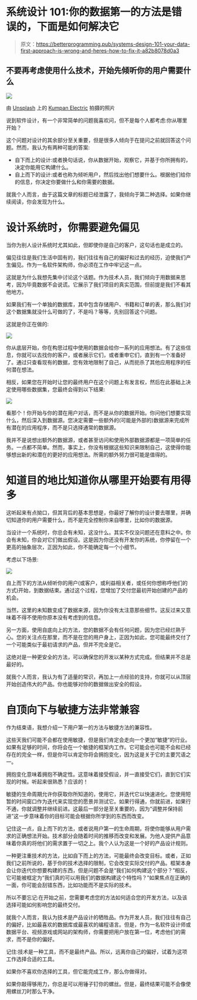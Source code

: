 # 系统设计 101:你的数据第一的方法是错误的，下面是如何解决它

> 原文：<https://betterprogramming.pub/systems-design-101-your-data-first-approach-is-wrong-and-heres-how-to-fix-it-a82b8078d0a3>

## 不要再考虑使用什么技术，开始先倾听你的用户需要什么

![](img/bda5a6e27f4784f48737c231c80f3839.png)

由 [Unsplash](https://unsplash.com/) 上的 [Kumpan Electric](https://unsplash.com/@kumpan_electric) 拍摄的照片

说到软件设计，有一个非常简单的问题我喜欢问，但不是每个人都考虑:你从哪里开始？

这个问题对设计的其余部分至关重要，但是很多人倾向于在提问之前就回答这个问题。然而，我认为有两种可能的答案:

*   自下而上的设计:或者换句话说，你从数据开始，观察它，并基于你所拥有的，决定你能用它构建什么。
*   自上而下的设计:或者也称为倾听用户，然后找出他们想要什么。根据他们给你的信息，你决定你要做什么和你需要的数据。

就我个人而言，由于这篇文章的标题已经泄露了，我倾向于第二种选择。如果你继续阅读，你会发现为什么。

# 设计系统时，你需要避免偏见

当你为别人设计系统时尤其如此，但即使你是自己的客户，这句话也是成立的。

偏见往往是我们生活中固有的，我们往往有自己的偏好和过去的经历，迫使我们产生偏见。作为一名软件架构师，你必须在工作中牢记这一点。

这就是为什么我想先集中讨论这个话题。作为技术人员，我们倾向于用数据来思考，因为毕竟数据不会说谎。它展示了我们项目的真实范围，但前提是我们不看其他地方。

如果我们有一个单独的数据库，其中包含存储用户、书籍和订单的表，那么我们对这个数据集就没什么可做的了，不是吗？等等，先别回答这个问题。

这就是你正在做的:

![](img/064652efd388ce9127ebc1e35423daa4.png)

你从底层开始，你在构思过程中使用的数据会给你一系列的应用想法。有了这些信息，你就可以去找你的客户，或者展示它们，或者重申它们，直到有一个准备好了。通过只查看现有的数据，您有效地限制了自己，从而扼杀了其他应用程序的任何潜在想法。

相反，如果您在开始时让您的最终用户在这个问题上有发言权，然后在此基础上决定使用哪些数据集，您最终会得到以下结果:

![](img/b766e55c483a65a60385f499f07a3bfa.png)

看那个！你开始与你的潜在用户对话，而不是从你的数据开始。你问他们想要实现什么，然后深入到数据源。您决定需要一些额外的(可能是外部的)数据源来完成所有潜在的应用程序，而不是只选择通常的数据源。

我并不是说想出额外的数据源，或者甚至访问和使用外部数据源都是一项简单的任务。一点都不简单。然而，事实上，你没有根据这些知识来限制自己，这使得你能够想出新的和潜在的更好的应用想法。所需的额外努力很可能是值得的。

# 知道目的地比知道你从哪里开始要有用得多

这听起来有点拗口，但其背后的基本思想是，你最好了解你的设计要去哪里，并确切知道你的用户需要什么，而不是完全控制你来自哪里，比如你的数据源。

当设计一个系统时，你总会有未知，这没什么。其实不仅没问题还在意料之中。你会有未知，你会对它们做出假设。这是因为你还没有开发你的系统，你停留在一个更高的抽象层次，正因为如此，你不能确定每一个小细节。

考虑以下场景:

![](img/93bc7bd72893e048f3edd4b0fee308bf.png)

自上而下的方法从倾听你的用户(或客户，或利益相关者，或任何你想称呼他们的方式)开始，到数据结束。通过这个过程，您增加了交付您最初开始创建的产品的机会。

当然，这里的未知数变成了数据来源，因为你没有太注意那些细节。这反过来又意味着不得不使用你原本没有考虑到的信息。

另一方面，使用自底向上的方法，您的数据不会有任何问题，因为您已经烂熟于心。您的关注点在那里，而不是在您的用户身上，正因为如此，您可能最终交付了一个可能类似于最初请求的产品，但并不完全是它。

这绝对是一种更安全的方法，可以确保您的开发以某种方式完成。但结果并不总是最好的。

就我个人而言，我认为有了适量的常识，再加上一点经验的支持，你就可以从顶层开始创造伟大的产品。你也能够对你的数据做出安全的假设。

# 自顶向下与敏捷方法非常兼容

作为结束语，我想介绍一下用户第一的方法与敏捷方法的兼容性。

这些天我们可能不会都在使用敏捷，但是我们肯定会走向一个更加“敏捷”的行业。如果有足够的时间，你将会在一个敏捷的框架内工作。它可能会也可能不会和已经存在的完全一样，但是你可以肯定你将会拥抱变化，因为这是关于它的主要咒语之一。

拥抱变化意味着拥抱不确定性。这意味着接受假设，并一直接受它们，直到它们实现的时候。听起来很熟悉？应该的！

敏捷的生命周期允许你获取你所知道的，使用它，并迭代它以快速进化。您使用短暂的时间窗口作为迭代来实现您的愿景并测试它。如果行得通，你就前进，如果行不通，你就调整并继续前进。这最后一部分是至关重要的，因为“调整并保持前进”这一步意味着你的目标可能会根据你所学到的东西而改变。

记住这一点，自上而下的方法，或者说用户第一的生命周期，将使你能够从用户需求的正确想法开始。技术部分会随着时间的推移而改变和发展。为他人提供产品意味着你真的将他们的需求置于一切之上。我个人认为这是一个好的产品设计规则。

一种更注重技术的方法，比如自下而上的方法，可能最终会改变目标。或者，正如我们之前所说的，基于你的技术选择的限制，它会改变实际交付的产品。框架本身会让你迭代你想要构建的东西，但是问题不会是“我们如何构建这个部分？”相反，它可能被框定为“我们真的可以用我们的数据构建这个特性吗？”如果焦点在正确的一面，你可能会刮错东西，比如功能而不是实际的技术。

所以不要忘记:在开始之前，您需要考虑您的方法如何适合您的开发方法，以及该选择可能如何影响您的最终交付。

就我个人而言，我认为技术是产品设计的牺牲品。作为开发人员，我们往往有自己的偏好，比如最喜欢的数据库或最喜欢的编程语言。但是，作为一名软件设计师或数据平台、视频游戏或网站的架构师，你需要把用户放在第一位，考虑他们的需求，而不是你的偏好。

记住:技术是一种工具，而不是最终产品。所以，远离你自己的偏好，试着为这项工作选择合适的工具。

如果你不喜欢你选择的工具，但它能完成工作，那么你做得对。

如果你敲得够用力，你总是可以用锤子钉你的螺丝。但是，最终结果可能不会像使用螺丝刀时那么干净。